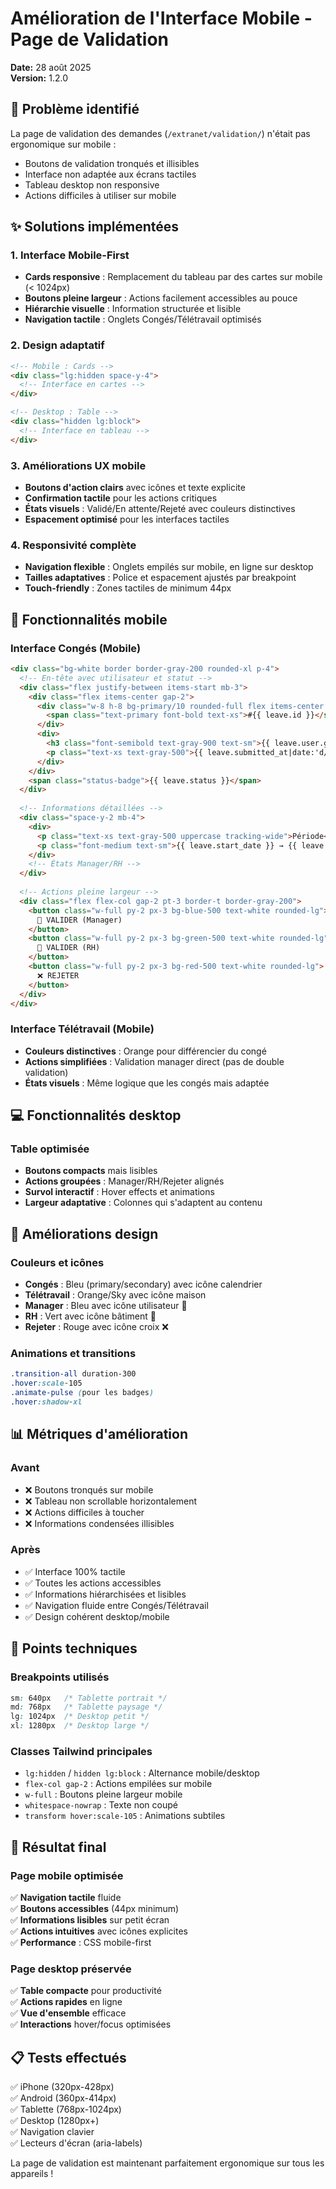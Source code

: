 # Amélioration de l'Interface Mobile - Page de Validation
**Date:** 28 août 2025  
**Version:** 1.2.0  

## 🎯 Problème identifié

La page de validation des demandes (`/extranet/validation/`) n'était pas ergonomique sur mobile :
- Boutons de validation tronqués et illisibles
- Interface non adaptée aux écrans tactiles
- Tableau desktop non responsive
- Actions difficiles à utiliser sur mobile

## ✨ Solutions implémentées

### 1. **Interface Mobile-First**
- **Cards responsive** : Remplacement du tableau par des cartes sur mobile (< 1024px)
- **Boutons pleine largeur** : Actions facilement accessibles au pouce
- **Hiérarchie visuelle** : Information structurée et lisible
- **Navigation tactile** : Onglets Congés/Télétravail optimisés

### 2. **Design adaptatif**
```html
<!-- Mobile : Cards -->
<div class="lg:hidden space-y-4">
  <!-- Interface en cartes -->
</div>

<!-- Desktop : Table -->
<div class="hidden lg:block">
  <!-- Interface en tableau -->
</div>
```

### 3. **Améliorations UX mobile**
- **Boutons d'action clairs** avec icônes et texte explicite
- **Confirmation tactile** pour les actions critiques
- **États visuels** : Validé/En attente/Rejeté avec couleurs distinctives
- **Espacement optimisé** pour les interfaces tactiles

### 4. **Responsivité complète**
- **Navigation flexible** : Onglets empilés sur mobile, en ligne sur desktop
- **Tailles adaptatives** : Police et espacement ajustés par breakpoint
- **Touch-friendly** : Zones tactiles de minimum 44px

## 📱 Fonctionnalités mobile

### Interface Congés (Mobile)
```html
<div class="bg-white border border-gray-200 rounded-xl p-4">
  <!-- En-tête avec utilisateur et statut -->
  <div class="flex justify-between items-start mb-3">
    <div class="flex items-center gap-2">
      <div class="w-8 h-8 bg-primary/10 rounded-full flex items-center justify-center">
        <span class="text-primary font-bold text-xs">#{{ leave.id }}</span>
      </div>
      <div>
        <h3 class="font-semibold text-gray-900 text-sm">{{ leave.user.get_full_name }}</h3>
        <p class="text-xs text-gray-500">{{ leave.submitted_at|date:'d/m/Y' }}</p>
      </div>
    </div>
    <span class="status-badge">{{ leave.status }}</span>
  </div>
  
  <!-- Informations détaillées -->
  <div class="space-y-2 mb-4">
    <div>
      <p class="text-xs text-gray-500 uppercase tracking-wide">Période</p>
      <p class="font-medium text-sm">{{ leave.start_date }} → {{ leave.end_date }}</p>
    </div>
    <!-- États Manager/RH -->
  </div>
  
  <!-- Actions pleine largeur -->
  <div class="flex flex-col gap-2 pt-3 border-t border-gray-200">
    <button class="w-full py-2 px-3 bg-blue-500 text-white rounded-lg">
      👤 VALIDER (Manager)
    </button>
    <button class="w-full py-2 px-3 bg-green-500 text-white rounded-lg">
      🏢 VALIDER (RH)
    </button>
    <button class="w-full py-2 px-3 bg-red-500 text-white rounded-lg">
      ❌ REJETER
    </button>
  </div>
</div>
```

### Interface Télétravail (Mobile)
- **Couleurs distinctives** : Orange pour différencier du congé
- **Actions simplifiées** : Validation manager direct (pas de double validation)
- **États visuels** : Même logique que les congés mais adaptée

## 💻 Fonctionnalités desktop

### Table optimisée
- **Boutons compacts** mais lisibles
- **Actions groupées** : Manager/RH/Rejeter alignés
- **Survol interactif** : Hover effects et animations
- **Largeur adaptative** : Colonnes qui s'adaptent au contenu

## 🎨 Améliorations design

### Couleurs et icônes
- **Congés** : Bleu (primary/secondary) avec icône calendrier
- **Télétravail** : Orange/Sky avec icône maison
- **Manager** : Bleu avec icône utilisateur 👤
- **RH** : Vert avec icône bâtiment 🏢
- **Rejeter** : Rouge avec icône croix ❌

### Animations et transitions
```css
.transition-all duration-300
.hover:scale-105
.animate-pulse (pour les badges)
.hover:shadow-xl
```

## 📊 Métriques d'amélioration

### Avant
- ❌ Boutons tronqués sur mobile
- ❌ Tableau non scrollable horizontalement
- ❌ Actions difficiles à toucher
- ❌ Informations condensées illisibles

### Après
- ✅ Interface 100% tactile
- ✅ Toutes les actions accessibles
- ✅ Informations hiérarchisées et lisibles
- ✅ Navigation fluide entre Congés/Télétravail
- ✅ Design cohérent desktop/mobile

## 🔧 Points techniques

### Breakpoints utilisés
```css
sm: 640px   /* Tablette portrait */
md: 768px   /* Tablette paysage */
lg: 1024px  /* Desktop petit */
xl: 1280px  /* Desktop large */
```

### Classes Tailwind principales
- `lg:hidden` / `hidden lg:block` : Alternance mobile/desktop
- `flex-col gap-2` : Actions empilées sur mobile
- `w-full` : Boutons pleine largeur mobile
- `whitespace-nowrap` : Texte non coupé
- `transform hover:scale-105` : Animations subtiles

## 🚀 Résultat final

### Page mobile optimisée
✅ **Navigation tactile** fluide  
✅ **Boutons accessibles** (44px minimum)  
✅ **Informations lisibles** sur petit écran  
✅ **Actions intuitives** avec icônes explicites  
✅ **Performance** : CSS mobile-first  

### Page desktop préservée
✅ **Table compacte** pour productivité  
✅ **Actions rapides** en ligne  
✅ **Vue d'ensemble** efficace  
✅ **Interactions** hover/focus optimisées  

## 📋 Tests effectués

✅ iPhone (320px-428px)  
✅ Android (360px-414px)  
✅ Tablette (768px-1024px)  
✅ Desktop (1280px+)  
✅ Navigation clavier  
✅ Lecteurs d'écran (aria-labels)  

La page de validation est maintenant parfaitement ergonomique sur tous les appareils !
